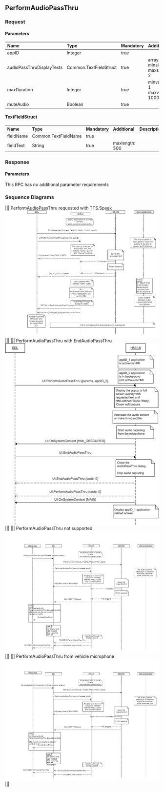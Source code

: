## PerformAudioPassThru


### Request

#### Parameters

|Name|Type|Mandatory|Additional|Description|
|:---|:---|:--------|:---------|:----------|
|appID|Integer|true|||
|audioPassThruDisplayTexts|Common.TextFieldStruct|true|array: true<br>minsize: 0<br>maxsize: 2||
|maxDuration|Integer|true|minvalue: 1<br>maxvalue: 1000000||
|muteAudio|Boolean|true|||

#### TextFieldStruct

|Name|Type|Mandatory|Additional|Description|
|:---|:---|:--------|:---------|:----------|
|fieldName|Common.TextFieldName|true|||
|fieldText|String|true|maxlength: 500||

### Response

#### Parameters

This RPC has no additional parameter requirements

### Sequence Diagrams
|||
PerformAudioPassThru requested with TTS.Speak
![PerformAudioPassThru](./assets/PerformAudioPassThruSpeak.png)
|||
|||
PerformAudioPassThru with EndAudioPassThru
![PerformAudioPassThru](./assets/PerformAudioPassThruEndAudio.png)
|||
|||
PerformAudioPassThru not supported
![PerformAudioPassThru](./assets/PerformAudioPassThruNotSupported.png)
|||
|||
PerformAudioPassThru from vehicle microphone
![PerformAudioPassThru](./assets/PerformAudioPassThruMic.png)
|||
